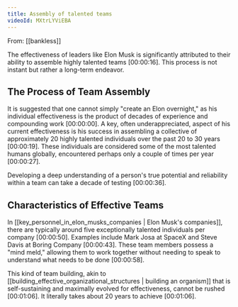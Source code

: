 ```yaml
---
title: Assembly of talented teams
videoId: MXtrLYViEBA
---
```


From: [[bankless]] <br/> 

The effectiveness of leaders like Elon Musk is significantly attributed to their ability to assemble highly talented teams <a class="yt-timestamp" data-t="00:00:16">[00:00:16]</a>. This process is not instant but rather a long-term endeavor.

## The Process of Team Assembly
It is suggested that one cannot simply "create an Elon overnight," as his individual effectiveness is the product of decades of experience and compounding work <a class="yt-timestamp" data-t="00:00:00">[00:00:00]</a>. A key, often underappreciated, aspect of his current effectiveness is his success in assembling a collective of approximately 20 highly talented individuals over the past 20 to 30 years <a class="yt-timestamp" data-t="00:00:19">[00:00:19]</a>. These individuals are considered some of the most talented humans globally, encountered perhaps only a couple of times per year <a class="yt-timestamp" data-t="00:00:27">[00:00:27]</a>.

Developing a deep understanding of a person's true potential and reliability within a team can take a decade of testing <a class="yt-timestamp" data-t="00:00:36">[00:00:36]</a>.

## Characteristics of Effective Teams
In [[key_personnel_in_elon_musks_companies | Elon Musk's companies]], there are typically around five exceptionally talented individuals per company <a class="yt-timestamp" data-t="00:00:50">[00:00:50]</a>. Examples include Mark Josa at SpaceX and Steve Davis at Boring Company <a class="yt-timestamp" data-t="00:00:43">[00:00:43]</a>. These team members possess a "mind meld," allowing them to work together without needing to speak to understand what needs to be done <a class="yt-timestamp" data-t="00:00:58">[00:00:58]</a>.

This kind of team building, akin to [[building_effective_organizational_structures | building an organism]] that is self-sustaining and maximally evolved for effectiveness, cannot be rushed <a class="yt-timestamp" data-t="00:01:06">[00:01:06]</a>. It literally takes about 20 years to achieve <a class="yt-timestamp" data-t="00:01:06">[00:01:06]</a>.